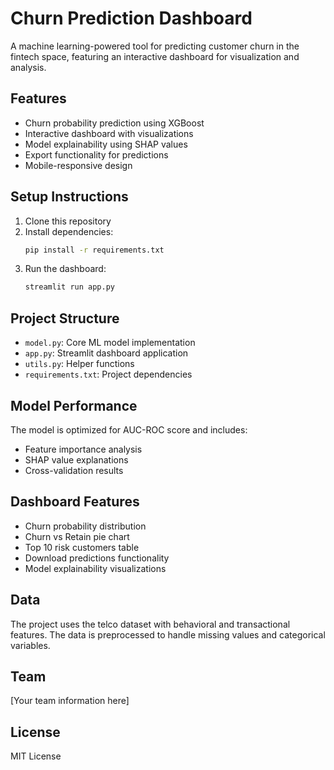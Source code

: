 # Churn Prediction Dashboard

A machine learning-powered tool for predicting customer churn in the fintech space, featuring an interactive dashboard for visualization and analysis.

## Features

- Churn probability prediction using XGBoost
- Interactive dashboard with visualizations
- Model explainability using SHAP values
- Export functionality for predictions
- Mobile-responsive design

## Setup Instructions

1. Clone this repository
2. Install dependencies:
   ```bash
   pip install -r requirements.txt
   ```
3. Run the dashboard:
   ```bash
   streamlit run app.py
   ```

## Project Structure

- `model.py`: Core ML model implementation
- `app.py`: Streamlit dashboard application
- `utils.py`: Helper functions
- `requirements.txt`: Project dependencies

## Model Performance

The model is optimized for AUC-ROC score and includes:
- Feature importance analysis
- SHAP value explanations
- Cross-validation results

## Dashboard Features

- Churn probability distribution
- Churn vs Retain pie chart
- Top 10 risk customers table
- Download predictions functionality
- Model explainability visualizations

## Data

The project uses the telco dataset with behavioral and transactional features. The data is preprocessed to handle missing values and categorical variables.

## Team

[Your team information here]

## License

MIT License 